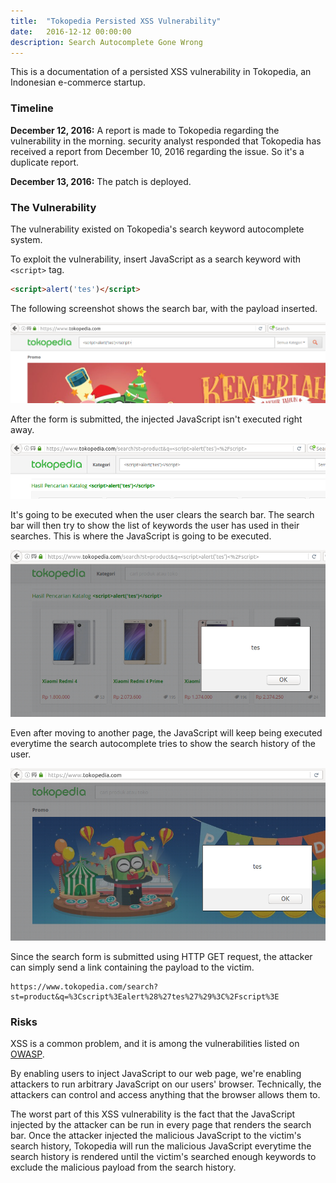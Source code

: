 ```yaml
---
title:  "Tokopedia Persisted XSS Vulnerability"
date:   2016-12-12 00:00:00
description: Search Autocomplete Gone Wrong
---
```


This is a documentation of a persisted XSS vulnerability in Tokopedia, an Indonesian e-commerce startup.

### Timeline

__December 12, 2016:__ A report is made to Tokopedia regarding the vulnerability in the morning. <ABBR></ABBR> security analyst responded that Tokopedia has received a report from December 10, 2016 regarding the issue. So it's a duplicate report.

__December 13, 2016:__ The patch is deployed.

### The Vulnerability

The vulnerability existed on Tokopedia's search keyword autocomplete system.

To exploit the vulnerability, insert JavaScript as a search keyword with `<script>` tag.

```html
<script>alert('tes')</script>
```

The following screenshot shows the search bar, with the payload inserted.

![Tokopedia XSS Screenshot 01](/assets/images/posts/tokopedia-xss-01.png)

After the form is submitted, the injected JavaScript isn't executed right away.

![Tokopedia XSS Screenshot 02](/assets/images/posts/tokopedia-xss-02.png)

It's going to be executed when the user clears the search bar. The search bar will then try to show the list of keywords the user has used in their searches. This is where the JavaScript is going to be executed.

![Tokopedia XSS Screenshot 03](/assets/images/posts/tokopedia-xss-03.png)

Even after moving to another page, the JavaScript will keep being executed everytime the search autocomplete tries to show the search history of the user.

![Tokopedia XSS Screenshot 04](/assets/images/posts/tokopedia-xss-04.png)

Since the search form is submitted using HTTP GET request, the attacker can simply send a link containing the payload to the victim.

```
https://www.tokopedia.com/search?st=product&q=%3Cscript%3Ealert%28%27tes%27%29%3C%2Fscript%3E
```

### Risks

XSS is a common problem, and it is among the vulnerabilities listed on [OWASP](https://www.owasp.org/index.php/Cross-site_Scripting_(XSS)).

By enabling users to inject JavaScript to our web page, we're enabling attackers to run arbitrary JavaScript on our users' browser. Technically, the attackers can control and access anything that the browser allows them to.

The worst part of this XSS vulnerability is the fact that the JavaScript injected by the attacker can be run in every page that renders the search bar. Once the attacker injected the malicious JavaScript to the victim's search history, Tokopedia will run the malicious JavaScript everytime the search history is rendered until the victim's searched enough keywords to exclude the malicious payload from the search history.